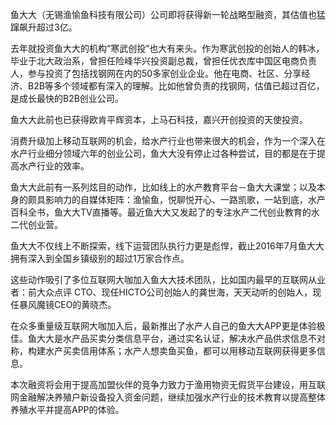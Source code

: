 <!-- $title: 鱼大大获得战略融资，估值超过3亿 -->
<!-- $date: 2016-10-01 -->

鱼大大（无锡渔愉鱼科技有限公司）公司即将获得新一轮战略型融资，其估值也猛蹿飙升超过3亿。

去年就投资鱼大大的机构“寒武创投”也大有来头。作为寒武创投的创始人的韩冰，毕业于北大政治系，曾担任险峰华兴投资副总裁，曾担任优衣库中国区电商负责人，参与投资了包括找钢网在内的50多家创业企业。他在电商、社区、分享经济、B2B等多个领域都有深入的理解。比如他曾负责的找钢网，估值已超过百亿，是成长最快的B2B创业公司。

鱼大大此前也已获得欧肯平辉资本，上马石科技，嘉兴开创投资的天使投资。

消费升级加上移动互联网的机会，给水产行业也带来很大的机会，作为一个深入在水产行业细分领域六年的创业公司，鱼大大没有停止过各种尝试，目的都是在于提高水产行业的效率。

鱼大大此前有一系列炫目的动作，比如线上的水产教育平台－鱼大大课堂；以及本身的颇具影响力的自媒体矩阵：渔愉鱼，悦聊悦开心、一路凯歌，一站到底，水产百科全书，鱼大大TV直播等。最近鱼大大又发起了的专注水产二代创业教育的水二代创业营。

鱼大大不仅线上不断探索，线下运营团队执行力更是彪悍，截止2016年7月鱼大大拥有深入到全国乡镇级别的超过1万家合作点。

这些动作吸引了多位互联网大咖加入鱼大大技术团队，比如国内最早的互联网从业者：前大众点评 CTO、现任HICTO公司创始人的龚世海，天天动听的创始人，现任暴风魔镜CEO的黄晓杰。

在众多重量级互联网大咖加入后，最新推出了水产人自己的鱼大大APP更是体验极佳。鱼大大是水产品买卖分类信息平台，通过实名认证，解决水产品供求信息不对称，构建水产买卖信用体系；水产人想卖鱼买鱼，都可以用移动互联网获得更多信息。

本次融资将会用于提高加盟伙伴的竞争力致力于渔用物资无假货平台建设，用互联网金融解决养殖户新设备投入资金问题，继续加强水产行业的技术教育以提高整体养殖水平并提高APP的体验。
